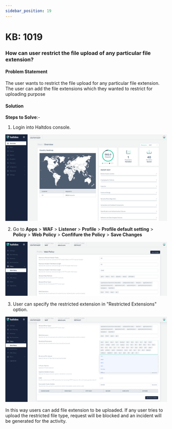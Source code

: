 ```yaml
---
sidebar_position: 19
---
```


# KB: 1019

### **How can user restrict the file upload of any particular file extension?**

#### **Problem Statement**

The user wants to restrict the file upload for any particular file extension. The user can add the file extensions which they wanted to restrict for uploading purpose

#### **Solution**

**Steps to Solve**:-

1. Login into Haltdos console.

![kb-1019](/img/waf/v7/kb/overview_kb_1019_1.png)

2. Go to **Apps** > **WAF** > **Listener** > **Profile** > **Profile default setting** > **Policy** > **Web Policy** > **Confifure the Policy** > **Save Changes**

![kb-1019](/img/waf/v7/kb/web_kb_1019_2.png)

3. User can specify the restricted extension in "Restricted Extensions" option.

![kb-1019](/img/waf/v7/kb/web_kb_1019_3.png)

In this way users can add file extension to be uploaded. If any user tries to upload the restricted file type, request will be blocked and an incident will be generated for the activity.



